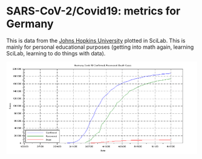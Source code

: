 # SARS-CoV-2/Covid19: metrics for Germany

This is data from the [Johns Hopkins University](https://github.com/CSSEGISandData/COVID-19)
plotted in SciLab. This is mainly for personal educational purposes (getting into math
again, learning SciLab, learning to do things with data).

![Plot of cases as of 17/06/20](plot.png)
